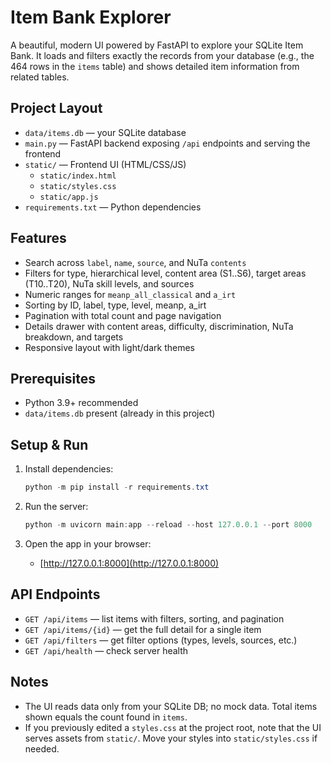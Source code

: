 # Item Bank Explorer

A beautiful, modern UI powered by FastAPI to explore your SQLite Item Bank. It loads and filters exactly the records from your database (e.g., the 464 rows in the `items` table) and shows detailed item information from related tables.

## Project Layout

- `data/items.db` — your SQLite database
- `main.py` — FastAPI backend exposing `/api` endpoints and serving the frontend
- `static/` — Frontend UI (HTML/CSS/JS)
  - `static/index.html`
  - `static/styles.css`
  - `static/app.js`
- `requirements.txt` — Python dependencies

## Features

- Search across `label`, `name`, `source`, and NuTa `contents`
- Filters for type, hierarchical level, content area (S1..S6), target areas (T10..T20), NuTa skill levels, and sources
- Numeric ranges for `meanp_all_classical` and `a_irt`
- Sorting by ID, label, type, level, meanp, a_irt
- Pagination with total count and page navigation
- Details drawer with content areas, difficulty, discrimination, NuTa breakdown, and targets
- Responsive layout with light/dark themes

## Prerequisites

- Python 3.9+ recommended
- `data/items.db` present (already in this project)

## Setup & Run

1. Install dependencies:

   ```powershell
   python -m pip install -r requirements.txt
   ```

2. Run the server:

   ```powershell
   python -m uvicorn main:app --reload --host 127.0.0.1 --port 8000
   ```

3. Open the app in your browser:

   - [http://127.0.0.1:8000](http://127.0.0.1:8000)

## API Endpoints

- `GET /api/items` — list items with filters, sorting, and pagination
- `GET /api/items/{id}` — get the full detail for a single item
- `GET /api/filters` — get filter options (types, levels, sources, etc.)
- `GET /api/health` — check server health

## Notes

- The UI reads data only from your SQLite DB; no mock data. Total items shown equals the count found in `items`.
- If you previously edited a `styles.css` at the project root, note that the UI serves assets from `static/`. Move your styles into `static/styles.css` if needed.
